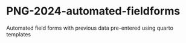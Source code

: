 # PNG-2024-automated-fieldforms
Automated field forms with previous data pre-entered using quarto templates
